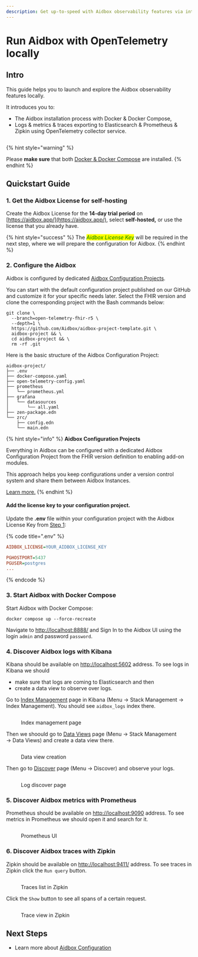 ```yaml
---
description: Get up-to-speed with Aidbox observability features via interactive tutorials.
---
```


# Run Aidbox with OpenTelemetry locally

## Intro

This guide helps you to launch and explore the Aidbox observability features locally.

It introduces you to:

* The Aidbox installation process with Docker & Docker Compose,
* Logs & metrics & traces exporting to Elasticsearch & Prometheus & Zipkin using OpenTelemetry collector service.

<figure><img src="../../../.gitbook/assets/Telemetry (1).png" alt=""><figcaption></figcaption></figure>

{% hint style="warning" %}
<img src="../../../.gitbook/assets/docker.png" alt="" data-size="original">

Please **make sure** that both [Docker & Docker Compose](https://docs.docker.com/engine/install/) are installed.
{% endhint %}

## Quickstart Guide

### 1. Get the Aidbox License for self-hosting

Create the Aidbox License for the **14-day trial period** on [https://aidbox.app/](https://aidbox.app/), select **self-hosted,** or use the license that you already have.

{% hint style="success" %}
The _<mark style="color:green;background-color:yellow;">Aidbox License Key</mark>_ will be required in the next step, where we will prepare the configuration for Aidbox.
{% endhint %}

### 2. Configure the Aidbox

Aidbox is configured by dedicated [Aidbox Configuration Projects](../../../aidbox-configuration/aidbox-zen-lang-project/).

You can start with the default configuration project published on our GitHub and customize it for your specific needs later. Select the FHIR version and clone the corresponding project with the Bash commands below:

```
git clone \
  --branch=open-telemetry-fhir-r5 \
  --depth=1 \
  https://github.com/Aidbox/aidbox-project-template.git \
  aidbox-project && \
  cd aidbox-project && \
  rm -rf .git
```

Here is the basic structure of the Aidbox Configuration Project:

```
aidbox-project/
├── .env
├── docker-compose.yaml
├── open-telemetry-config.yaml
├── prometheus
│   └── prometheus.yml
├── grafana
│   └── datasources
│       └── all.yaml
├── zen-package.edn
└── zrc/
    ├── config.edn
    └── main.edn
```

{% hint style="info" %}
**Aidbox Configuration Projects**

Everything in Aidbox can be configured with a dedicated Aidbox Configuration Project from the FHIR version definition to enabling add-on modules.

This approach helps you keep configurations under a version control system and share them between Aidbox Instances.

[Learn more.](https://github.com/Aidbox/documentation/blob/master/getting-started-1/run-aidbox/broken-reference/README.md)
{% endhint %}

#### Add the license key to your configuration project.

Update the **.env** file within your configuration project with the Aidbox License Key from [Step 1](run-aidbox-locally-with-docker.md#1.-get-the-aidbox-license-with-a-self-hosting-option):

{% code title=".env" %}
```ini
AIDBOX_LICENSE=YOUR_AIDBOX_LICENSE_KEY

PGHOSTPORT=5437
PGUSER=postgres
...
```
{% endcode %}

### 3. Start Aidbox with Docker Compose

Start Aidbox with Docker Compose:

```shell
docker compose up --force-recreate
```

Navigate to [http://localhost:8888/](http://localhost:8888/) and Sign In to the Aidbox UI using the login `admin` and password `password`.

### 4. Discover Aidbox logs with Kibana

Kibana should be available on [http://localhost:5602](http://localhost:5602) address. To see logs in Kibana we should&#x20;

* make sure that logs are coming to Elasticsearch and then&#x20;
* create a data view to observe over logs.

Go to [Index Management](http://localhost:5602/app/management/data/index\_management/indices) page in Kibana (Menu → Stack Management → Index Management). You should see `aidbox_logs` index there.

<figure><img src="../../../.gitbook/assets/Screenshot 2023-09-27 at 15.19.04.png" alt=""><figcaption><p>Index management page</p></figcaption></figure>

Then we shoould go to [Data Views](http://localhost:5602/app/management/kibana/dataViews) page (Menu → Stack Management → Data Views) and create a data view there.

<figure><img src="../../../.gitbook/assets/Screenshot 2023-09-27 at 15.19.50.png" alt=""><figcaption><p>Data view creation</p></figcaption></figure>

Then go to [Discover](http://localhost:5602/app/discover) page (Menu → Discover) and observe your logs.

<figure><img src="../../../.gitbook/assets/Screenshot 2023-09-27 at 15.21.57.png" alt=""><figcaption><p>Log discover page</p></figcaption></figure>

### 5. Discover Aidbox metrics with Prometheus

Prometheus should be available on [http://localhost:9090](http://localhost:9090) address. To see metrics in Prometheus we should open it and search for it.

<figure><img src="../../../.gitbook/assets/Screenshot 2023-09-27 at 15.26.34.png" alt=""><figcaption><p>Prometheus UI</p></figcaption></figure>

### 6. Discover Aidbox traces with Zipkin

Zipkin should be available on [http://localhost:9411/](http://localhost:9411/zipkin/) address. To see traces in Zipkin click the `Run query` button.

<figure><img src="../../../.gitbook/assets/Screenshot 2023-10-06 at 11.32.14.png" alt=""><figcaption><p>Traces list in Zipkin</p></figcaption></figure>

Click the `Show` button to see all spans of a certain request.

<figure><img src="../../../.gitbook/assets/Screenshot 2023-10-06 at 11.32.34.png" alt=""><figcaption><p>Trace view in Zipkin</p></figcaption></figure>

## Next Steps

* Learn more about [Aidbox Configuration](../../../aidbox-configuration/aidbox-zen-lang-project/)
